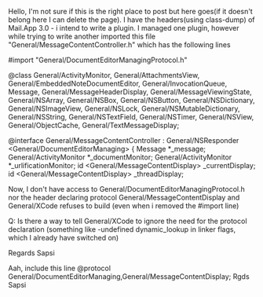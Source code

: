 
Hello,
I'm not sure if this is the right place to post but here goes(if it doesn't belong here I can delete the page). 
I have the headers(using class-dump)  of Mail.App 3.0 - i intend to write a plugin.
I managed one plugin, however while trying to write another imported this file "General/MessageContentController.h" which has the following lines
    
#import "General/DocumentEditorManagingProtocol.h"

@class General/ActivityMonitor, General/AttachmentsView, General/EmbeddedNoteDocumentEditor, General/InvocationQueue, Message, General/MessageHeaderDisplay, General/MessageViewingState, General/NSArray, General/NSBox, General/NSButton, General/NSDictionary, General/NSImageView, General/NSLock, General/NSMutableDictionary, General/NSString, General/NSTextField, General/NSTimer, General/NSView, General/ObjectCache, General/TextMessageDisplay;

@interface General/MessageContentController : General/NSResponder <General/DocumentEditorManaging>
{
    Message *_message;
    General/ActivityMonitor *_documentMonitor;
    General/ActivityMonitor *_urlificationMonitor;
    id <General/MessageContentDisplay> _currentDisplay;
    id <General/MessageContentDisplay> _threadDisplay;



Now, I don't have access to General/DocumentEditorManagingProtocol.h nor the header declaring protocol General/MessageContentDisplay and General/XCode refuses to build (even when i removed the #import line)

Q: Is there a way to tell General/XCode to ignore the need for the protocol declaration (something like -undefined dynamic_lookup in linker flags, which I already have switched on)

Regards
Sapsi

Aah, include this line
@protocol General/DocumentEditorManaging,General/MessageContentDisplay;
Rgds
Sapsi